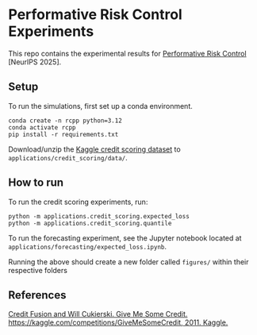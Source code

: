 # Performative Risk Control Experiments

This repo contains the experimental results for [Performative Risk Control](https://arxiv.org/abs/2505.24097) [NeurIPS 2025].

## Setup

To run the simulations, first set up a conda environment.
```
conda create -n rcpp python=3.12
conda activate rcpp
pip install -r requirements.txt
```

Download/unzip the [Kaggle credit scoring dataset](https://www.kaggle.com/c/GiveMeSomeCredit/data) to `applications/credit_scoring/data/`.

## How to run

To run the credit scoring experiments, run:
```
python -m applications.credit_scoring.expected_loss
python -m applications.credit_scoring.quantile
```

To run the forecasting experiment, see the Jupyter notebook located at `applications/forecasting/expected_loss.ipynb`.

Running the above should create a new folder called `figures/` within their respective folders


## References

[Credit Fusion and Will Cukierski. Give Me Some Credit. https://kaggle.com/competitions/GiveMeSomeCredit, 2011. Kaggle.](https://www.kaggle.com/c/GiveMeSomeCredit/data)
